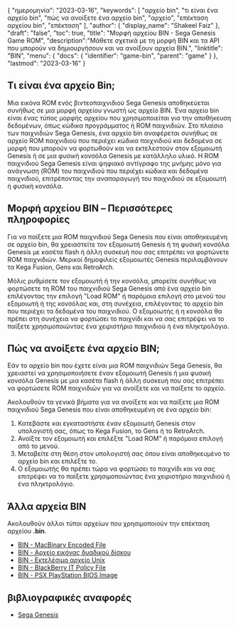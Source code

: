 {
"ημερομηνία": "2023-03-16",
  "keywords": [
"αρχείο bin",
"τι είναι ένα αρχείο bin",
"πώς να ανοίξετε ένα αρχείο bin",
"αρχείο",
"επέκταση αρχείου bin",
"επέκταση"
],
  "author": {
"display_name": "Shakeel Faiz"
},
"draft": "false",
"toc": true,
"title": "Μορφή αρχείου BIN - Sega Genesis Game ROM",
  "description":"Μάθετε σχετικά με τη μορφή BIN και τα API που μπορούν να δημιουργήσουν και να ανοίξουν αρχεία BIN.",
"linktitle": "BIN",
  "menu": {
    "docs": {
      "identifier": "game-bin",
      "parent": "game"
}
},
"lastmod": "2023-03-16"
}

## Τι είναι ένα αρχείο Bin;

Μια εικόνα ROM ενός βιντεοπαιχνιδιού Sega Genesis αποθηκεύεται συνήθως σε μια μορφή αρχείου γνωστή ως αρχείο BIN. Ένα αρχείο bin είναι ένας τύπος μορφής αρχείου που χρησιμοποιείται για την αποθήκευση δεδομένων, όπως κώδικα προγράμματος ή ROM παιχνιδιών. Στο πλαίσιο των παιχνιδιών Sega Genesis, ένα αρχείο bin αναφέρεται συνήθως σε αρχείο ROM παιχνιδιού που περιέχει κώδικα παιχνιδιού και δεδομένα σε μορφή που μπορούν να φορτωθούν και να εκτελεστούν στον εξομοιωτή Genesis ή σε μια φυσική κονσόλα Genesis με κατάλληλο υλικό. Η ROM παιχνιδιού Sega Genesis είναι ψηφιακό αντίγραφο της μνήμης μόνο για ανάγνωση (ROM) του παιχνιδιού που περιέχει κώδικα και δεδομένα παιχνιδιού, επιτρέποντας την αναπαραγωγή του παιχνιδιού σε εξομοιωτή ή φυσική κονσόλα.

## Μορφή αρχείου BIN – Περισσότερες πληροφορίες

Για να παίξετε μια ROM παιχνιδιού Sega Genesis που είναι αποθηκευμένη σε αρχείο bin, θα χρειαστείτε τον εξομοιωτή Genesis ή τη φυσική κονσόλα Genesis με κασέτα flash ή άλλη συσκευή που σας επιτρέπει να φορτώνετε ROM παιχνιδιών. Μερικοί δημοφιλείς εξομοιωτές Genesis περιλαμβάνουν τα Kega Fusion, Gens και RetroArch.

Μόλις ρυθμίσετε τον εξομοιωτή ή την κονσόλα, μπορείτε συνήθως να φορτώσετε τη ROM του παιχνιδιού Sega Genesis από ένα αρχείο bin επιλέγοντας την επιλογή "Load ROM" ή παρόμοια επιλογή στο μενού του εξομοιωτή ή της κονσόλας και, στη συνέχεια, επιλέγοντας το αρχείο bin που περιέχει τα δεδομένα του παιχνιδιού. Ο εξομοιωτής ή η κονσόλα θα πρέπει στη συνέχεια να φορτώσει το παιχνίδι και να σας επιτρέψει να το παίξετε χρησιμοποιώντας ένα χειριστήριο παιχνιδιού ή ένα πληκτρολόγιο.

## Πώς να ανοίξετε ένα αρχείο BIN;

Εάν το αρχείο bin που έχετε είναι μια ROM παιχνιδιών Sega Genesis, θα χρειαστεί να χρησιμοποιήσετε έναν εξομοιωτή Genesis ή μια φυσική κονσόλα Genesis με μια κασέτα flash ή άλλη συσκευή που σας επιτρέπει να φορτώσετε ROM παιχνιδιών για να ανοίξετε και να παίξετε το αρχείο.

Ακολουθούν τα γενικά βήματα για να ανοίξετε και να παίξετε μια ROM παιχνιδιού Sega Genesis που είναι αποθηκευμένη σε ένα αρχείο bin:

1. Κατεβάστε και εγκαταστήστε έναν εξομοιωτή Genesis στον υπολογιστή σας, όπως το Kega Fusion, το Gens ή το RetroArch.
2. Ανοίξτε τον εξομοιωτή και επιλέξτε "Load ROM" ή παρόμοια επιλογή από το μενού.
3. Μεταβείτε στη θέση στον υπολογιστή σας όπου είναι αποθηκευμένο το αρχείο bin και επιλέξτε το.
4. Ο εξομοιωτής θα πρέπει τώρα να φορτώσει το παιχνίδι και να σας επιτρέψει να το παίξετε χρησιμοποιώντας ένα χειριστήριο παιχνιδιού ή ένα πληκτρολόγιο.

## Άλλα αρχεία BIN

Ακολουθούν άλλοι τύποι αρχείων που χρησιμοποιούν την επέκταση αρχείου **.bin**.

- [BIN - MacBinary Encoded File](/el/compression/bin/)
- [BIN - Αρχείο εικόνας δυαδικού δίσκου](/el/disc-and-media/bin/)
- [BIN - Εκτελέσιμο αρχείο Unix](/el/εκτελέσιμο/bin/)
- [BIN - BlackBerry IT Policy File](/el/settings/bin/)
- [BIN - PSX PlayStation BIOS Image](/el/game/bin-pcsx/)

## βιβλιογραφικές αναφορές
* [Sega Genesis](https://en.wikipedia.org/wiki/Sega_Genesis)

